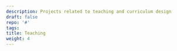 ```yaml
---
description: Projects related to teaching and curriculum design
draft: false
repo: '#'
tags:
title: Teaching
weight: 4
---
```

